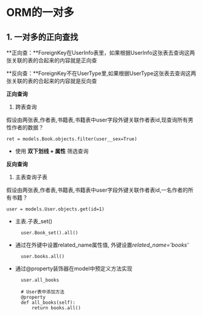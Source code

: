# ORM的一对多

## 1. 一对多的正向查找

**正向查：**ForeignKey在UserInfo表里，如果根据UserInfo这张表去查询这两张关联的表的合起来的内容就是正向查

**反向查：**ForeignKey不在UserType里,如果根据UserType这张表去查询这两张关联的表的合起来的内容就是反向查

**正向查询**
1. 跨表查询

假设由两张表,作者表,书籍表,书籍表中user字段外键关联作者表id,现查询所有男性作者的数据？

    ret = models.Book.objects.filter(user__sex=True)

* 使用 **双下划线 + 属性** 筛选查询


**反向查询**
1. 主表查询子表

假设由两张表,作者表,书籍表,书籍表中user字段外键关联作者表id,一名作者的所有书籍？

    user = models.User.objects.get(id=1)

* 主表.子表_set()

        user.Book_set().all()

* 通过在外键中设置related_name属性值, 外键设置*related_name='books'*

        user.books.all()

* 通过@property装饰器在model中预定义方法实现

        user.all_books

        # User表中添加方法
        @property
        def all_books(self):
            return books.all()
